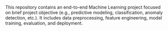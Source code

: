 This repository contains an end-to-end Machine Learning project focused on brief project objective (e.g., predictive modeling, classification, anomaly detection, etc.). It includes data preprocessing, feature engineering, model training, evaluation, and deployment.
